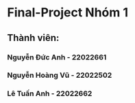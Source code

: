 # Final-Project Nhóm 1
## Thành viên:
### Nguyễn Đức Anh - 22022661
### Nguyễn Hoàng Vũ - 22022502
### Lê Tuấn Anh - 22022662

